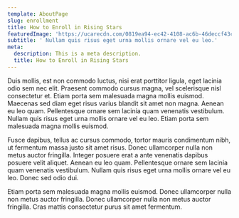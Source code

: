 ```yaml
---
template: AboutPage
slug: enrollment
title: How to Enroll in Rising Stars
featuredImage: 'https://ucarecdn.com/0819ea94-ec42-4108-ac6b-46deccf43cae/'
subtitle: ' Nullam quis risus eget urna mollis ornare vel eu leo.'
meta:
  description: This is a meta description.
  title: How to Enroll in Rising Stars
---
```


Duis mollis, est non commodo luctus, nisi erat porttitor ligula, eget lacinia odio sem nec elit. Praesent commodo cursus magna, vel scelerisque nisl consectetur et. Etiam porta sem malesuada magna mollis euismod. Maecenas sed diam eget risus varius blandit sit amet non magna. Aenean eu leo quam. Pellentesque ornare sem lacinia quam venenatis vestibulum. Nullam quis risus eget urna mollis ornare vel eu leo. Etiam porta sem malesuada magna mollis euismod.

Fusce dapibus, tellus ac cursus commodo, tortor mauris condimentum nibh, ut fermentum massa justo sit amet risus. Donec ullamcorper nulla non metus auctor fringilla. Integer posuere erat a ante venenatis dapibus posuere velit aliquet. Aenean eu leo quam. Pellentesque ornare sem lacinia quam venenatis vestibulum. Nullam quis risus eget urna mollis ornare vel eu leo. Donec sed odio dui.

Etiam porta sem malesuada magna mollis euismod. Donec ullamcorper nulla non metus auctor fringilla. Donec ullamcorper nulla non metus auctor fringilla. Cras mattis consectetur purus sit amet fermentum.
